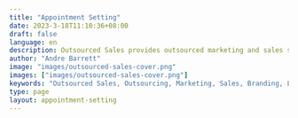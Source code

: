 ```yaml
---
title: "Appointment Setting"
date: 2023-3-18T11:10:36+08:00
draft: false
language: en
description: Outsourced Sales provides outsourced marketing and sales services for companies
author: "Andre Barrett"
image: "images/outsourced-sales-cover.png"
images: ["images/outsourced-sales-cover.png"]
keywords: "Outsourced Sales, Outsourcing, Marketing, Sales, Branding, Lead Generation"
type: page
layout: appointment-setting
---
```

